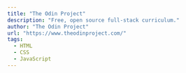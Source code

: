 ```yaml
---
title: "The Odin Project"
description: "Free, open source full-stack curriculum."
author: "The Odin Project"
url: "https://www.theodinproject.com/"
tags:
  - HTML
  - CSS
  - JavaScript
---
```

